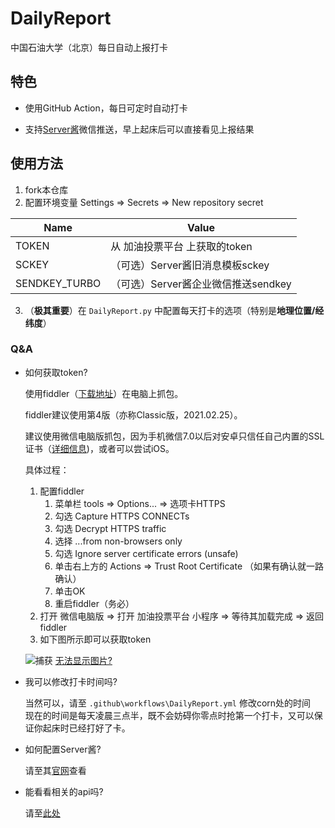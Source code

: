 # DailyReport
中国石油大学（北京）每日自动上报打卡

## 特色

- 使用GitHub Action，每日可定时自动打卡

- 支持[Server酱](sc.ftqq.com)微信推送，早上起床后可以直接看见上报结果


## 使用方法

1. fork本仓库 
2. 配置环境变量 Settings => Secrets => New repository secret

|Name |Value|
|---|---|
|TOKEN|从 加油投票平台 上获取的token|
|SCKEY|（可选）Server酱旧消息模板sckey|
|SENDKEY_TURBO|（可选）Server酱企业微信推送sendkey|

3. （**极其重要**）在 `DailyReport.py` 中配置每天打卡的选项（特别是**地理位置/经纬度**）

### Q&A

- 如何获取token?

  使用fiddler（[下载地址](https://www.telerik.com/download/fiddler)）在电脑上抓包。
  
  fiddler建议使用第4版（亦称Classic版，2021.02.25）。
  
  建议使用微信电脑版抓包，因为手机微信7.0以后对安卓只信任自己内置的SSL证书（[详细信息](https://testerhome.com/topics/17746))，或者可以尝试iOS。
  
  具体过程：
  1. 配置fiddler
      1. 菜单栏 tools => Options... => 选项卡HTTPS
      2. 勾选 Capture HTTPS CONNECTs
      3. 勾选 Decrypt HTTPS traffic
      4. 选择 ...from non-browsers only
      5. 勾选 Ignore server certificate errors (unsafe)
      6. 单击右上方的 Actions => Trust Root Certificate （如果有确认就一路确认）
      7. 单击OK
      8. 重启fiddler（务必）
  2. 打开 微信电脑版 => 打开 加油投票平台 小程序 => 等待其加载完成 => 返回fiddler
  3. 如下图所示即可以获取token

  ![捕获](https://user-images.githubusercontent.com/29673994/109407336-fc609c80-79ba-11eb-9a12-f638153370e9.PNG)
  [无法显示图片?](https://github.com/1299172402/hosts)

- 我可以修改打卡时间吗?

  当然可以，请至 `.github\workflows\DailyReport.yml` 修改corn处的时间  
  现在的时间是每天凌晨三点半，既不会妨碍你零点时抢第一个打卡，又可以保证你起床时已经打好了卡。  

- 如何配置Server酱?

  请至其[官网](sc.ftqq.com)查看

- 能看看相关的api吗?

  请至[此处](https://github.com/1299172402/DailyReport/APIInfo.md)
  

